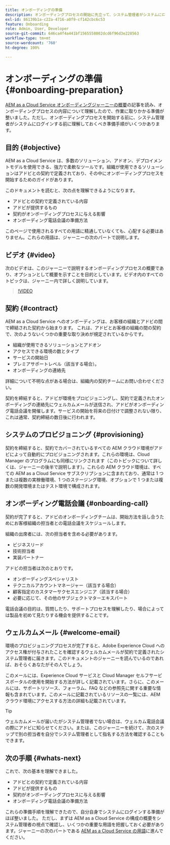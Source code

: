 ```yaml
---
title: オンボーディングの準備
description: オンボーディングプロセスの開始に先立って、システム管理者がシステムにログインする前に理解しておく必要がある準備手順がいくつかあります。
exl-id: 86139b1a-c22a-4716-a0f9-cf142cbc6c53
feature: Onboarding
role: Admin, User, Developer
source-git-commit: 646ca4f4a441bf1565558002dcd6f96d3e228563
workflow-type: tm+mt
source-wordcount: '760'
ht-degree: 100%

---
```


# オンボーディングの準備 {#onboarding-preparation}

[AEM as a Cloud Service オンボーディングジャーニーの概要](overview.md)の記事を読み、オンボーディングプロセスの内容について理解したので、作業に取りかかる準備が整いました。ただし、オンボーディングプロセスを開始する前に、システム管理者がシステムにログインする前に理解しておくべき準備手順がいくつかあります。

## 目的 {#objective}

AEM as a Cloud Service は、多数のソリューション、アドオン、デプロイメントモデルを使用できる、強力で柔軟なツールです。組織が使用できるソリューションはアドビとの契約で定義されており、その中にオンボーディングプロセスを開始するためのガイドがあります。

このドキュメントを読むと、次の点を理解できるようになります。

* アドビとの契約で定義されている内容
* アドビが提供するもの
* 契約がオンボーディングプロセスに与える影響
* オンボーディング電話会議の準備方法

このページで使用されるすべての用語に精通していなくても、心配する必要はありません。これらの用語は、ジャーニーの次のパートで説明します。

## ビデオ {#video}

次のビデオは、このジャーニーで説明するオンボーディングプロセスの概要であり、オプションとして概要を示すことを目的としています。ビデオ内のすべてのトピックは、ジャーニー内で詳しく説明しています。

>[!VIDEO](https://video.tv.adobe.com/v/336959/?quality=12&learn=on)

## 契約 {#contract}

AEM as a Cloud Service へのオンボーディングは、お客様の組織とアドビの間で締結された契約から始まります。 これは、アドビとお客様の組織の間の契約で、次のようないくつかの重要な取り決めが規定されているからです。

* 組織が使用できるソリューションとアドオン
* アクセスできる環境の数とタイプ
* サービスの開始日
* プレミアサポートレベル（該当する場合）。
* オンボーディングの連絡先

詳細について不明な点がある場合は、組織内の契約チームにお問い合わせください。

契約を締結すると、アドビが環境をプロビジョニングし、契約で定義されたオンボーディングの連絡先にウェルカムメールが送信され、アドビがオンボーディング電話会議を開催します。サービスの開始を将来の日付けで調整されない限り、これは通常、契約締結の数日後に行われます。

## システムのプロビジョニング {#provisioning}

契約を締結すると、契約でカバーされているすべての AEM クラウド環境がアドビによって自動的にプロビジョニングされます。これらの環境は、Cloud Manager のプログラムにも同様にリンクされます（このトピックについて詳しくは、ジャーニーの後半で説明します）。これらの AEM クラウド環境は、すべての AEM as a Cloud Service サブスクリプションに含まれており、通常は 1 つまたは複数の実稼働環境、1 つのステージング環境、オプションで 1 つまたは複数の開発環境またはテスト環境で構成されます。

## オンボーディング電話会議 {#onboarding-call}

契約が完了すると、アドビのオンボーディングチームは、開始方法を話し合うためにお客様組織の担当者との電話会議をスケジュールします。

組織の出席者には、次の担当者を含める必要があります。

* ビジネスリード
* 技術担当者
* 実装パートナー

アドビの担当者は次のとおりです。

* オンボーディングスペシャリスト
* テクニカルアカウントマネージャー（該当する場合）
* 顧客指定のカスタマーサクセスエンジニア（該当する場合）
* 必要に応じて、その他のサブジェクトマターエキスパート

電話会議の目的は、質問したり、サポートプロセスを理解したり、場合によっては製品を初めて見たりする機会を提供することです。

## ウェルカムメール {#welcome-email}

環境のプロビジョニングプロセスが完了すると、Adobe Experience Cloud へのアクセス権が付与されたことを確認するウェルカムメールが契約で定義されたシステム管理者に届きます。このドキュメントのジャーニーを読んでいるのであれば、おそらくあなたがその人でしょう。

このメールには、Experience Cloud サービスと Cloud Manager セルフサービスポータルの使用を開始する方法が詳しく記載されています。さらに、このメールには、サポートリソース、フォーラム、FAQ などの参照先に関する重要な情報も含まれています。このメールに記載されているリソースの一覧には、AEM クラウド環境にアクセスする方法の詳細も記載されています。

>[!TIP]
>
>ウェルカムメールが届いたがシステム管理者でない場合は、ウェルカム電話会議の際にアドビに知らせてください。または、このジャーニーを続けて、次のステップで別の担当者を自分でシステム管理者として指名する方法を確認することもできます。

## 次の手順 {#whats-next}

これで、次の基本を理解できました。

* アドビとの契約で定義されている内容
* アドビが提供するもの
* 契約がオンボーディングプロセスに与える影響
* オンボーディング電話会議の準備方法

これらの準備手順を理解できたので、自分自身でシステムにログインする準備がほぼ整いました。 ただし、まずは AEM as a Cloud Service の構成の概要をシステム管理者の視点で確認し、いくつかの重要な用語を把握しておく必要があります。ジャーニーの次のパートである [AEM as a Cloud Service の用語](terminology.md)に進んでください。
